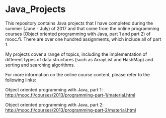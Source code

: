 # Java_Projects

This repository contains Java projects that I have completed during the summer (June - July) of 2017 and that come from the online programming courses (Object oriented programming with Java, part 1 and part 2) of mooc.fi. There are over one hundred assignments, which include all of part 1. 

My projects cover a range of topics, including the implementation of different types of data structures (such as ArrayList and HashMap) and sorting and searching algorithms.

For more information on the online course content, please refer to the following links:

Object oriented programming with Java, part 1: http://mooc.fi/courses/2013/programming-part-1/material.html

Object oriented programming with Java, part 2: http://mooc.fi/courses/2013/programming-part-2/material.html